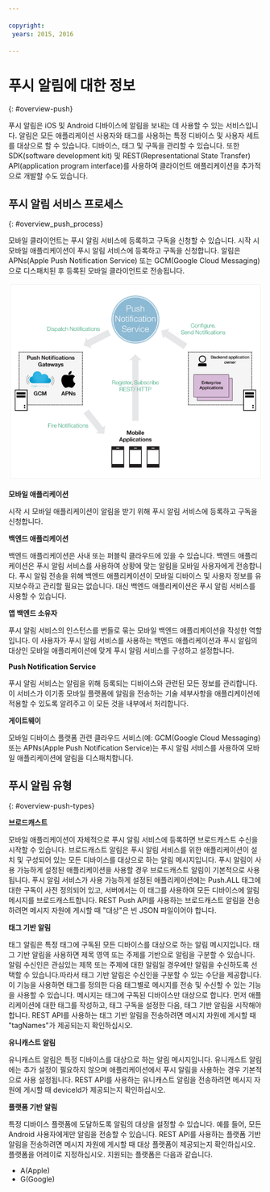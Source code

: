 ```yaml
---

copyright:
 years: 2015, 2016

---
```


# 푸시 알림에 대한 정보
{: #overview-push}

푸시 알림은 iOS 및 Android 디바이스에 알림을 보내는 데 사용할 수 있는 서비스입니다. 알림은 모든 애플리케이션 사용자와 태그를 사용하는 특정 디바이스 및 사용자 세트를 대상으로 할 수 있습니다. 디바이스, 태그 및 구독을 관리할 수 있습니다. 또한 SDK(software development kit) 및 REST(Representational State Transfer) API(application program interface)를 사용하여 클라이언트 애플리케이션을 추가적으로 개발할 수도 있습니다.   


## 푸시 알림 서비스 프로세스
{: #overview_push_process}

모바일 클라이언트는 푸시 알림 서비스에 등록하고 구독을 신청할 수 있습니다. 시작 시
모바일 애플리케이션이 푸시 알림 서비스에 등록하고 구독을 신청합니다. 알림은 APNs(Apple Push Notification Service) 또는 GCM(Google Cloud Messaging)으로 디스패치된 후 등록된 모바일 클라이언트로 전송됩니다.

![푸시 개요](images/overview.jpg)


**모바일 애플리케이션**

시작 시 모바일 애플리케이션이 알림을 받기 위해
푸시 알림 서비스에 등록하고 구독을 신청합니다. 

**백엔드 애플리케이션**

백엔드 애플리케이션은 사내 또는 퍼블릭 클라우드에 있을 수 있습니다. 백엔드 애플리케이션은 푸시 알림 서비스를 사용하여 상황에 맞는 알림을 모바일 사용자에게 전송합니다.
푸시 알림 전송을 위해 백엔드 애플리케이션이 모바일 디바이스 및 사용자 정보를 유지보수하고 관리할 필요는 없습니다.
대신 백엔드 애플리케이션은 푸시 알림 서비스를 사용할 수 있습니다. 

**앱 백엔드 소유자**

푸시 알림 서비스의 인스턴스를 번들로 묶는 모바일 백엔드 애플리케이션을 작성한 역할입니다.
이 사용자가 푸시 알림 서비스를 사용하는 백엔드 애플리케이션과 푸시 알림의 대상인 모바일 애플리케이션에 맞게
푸시 알림 서비스를 구성하고 설정합니다. 

**Push Notification Service**

푸시 알림 서비스는 알림을 위해 등록되는 디바이스와 관련된 모든 정보를 관리합니다. 이 서비스가 이기종 모바일 플랫폼에 알림을 전송하는 기술 세부사항을 애플리케이션에 적용할 수 있도록 알려주고 이 모든 것을 내부에서 처리합니다. 

**게이트웨이**

모바일 디바이스 플랫폼 관련 클라우드 서비스(예: GCM(Google Cloud Messaging) 또는 APNs(Apple Push Notification Service)는
푸시 알림 서비스를 사용하여 모바일 애플리케이션에 알림을 디스패치합니다. 

## 푸시 알림 유형
{: #overview-push-types}

**브로드캐스트**

모바일 애플리케이션이 자체적으로 푸시 알림 서비스에 등록하면 브로드캐스트 수신을 시작할 수 있습니다. 브로드캐스트 알림은 푸시 알림 서비스를 위한 애플리케이션이 설치 및 구성되어 있는 모든 디바이스를 대상으로 하는 알림 메시지입니다.
푸시 알림이 사용 가능하게 설정된 애플리케이션을 사용할 경우 브로드캐스트 알림이 기본적으로
사용됩니다. 푸시 알림 서비스가 사용 가능하게 설정된 애플리케이션에는 Push.ALL 태그에 대한 구독이 사전 정의되어 있고, 서버에서는 이 태그를 사용하여 모든 디바이스에 알림 메시지를 브로드캐스트합니다. REST Push API를 사용하는
브로드캐스트 알림을 전송하려면 메시지 자원에 게시할 때 "대상"은 빈 JSON 파일이어야 합니다. 

**태그 기반 알림**

태그 알림은 특정 태그에 구독된 모든 디바이스를 대상으로 하는 알림 메시지입니다. 태그 기반 알림을 사용하면 제목 영역 또는 주제를 기반으로 알림을
구분할 수 있습니다. 알림 수신인은 관심있는 제목 또는 주제에 대한 알림일 경우에만 알림을 수신하도록 선택할 수 있습니다.따라서 태그 기반 알림은 수신인을
구분할 수 있는 수단을 제공합니다. 이 기능을 사용하면 태그를 정의한 다음 태그별로 메시지를 전송 및 수신할 수 있는 기능을 사용할 수 있습니다. 메시지는 태그에 구독된 디바이스만
대상으로 합니다. 먼저 애플리케이션에 대한 태그를 작성하고, 태그 구독을 설정한 다음, 태그 기반 알림을 시작해야 합니다. REST API를 사용하는
태그 기반 알림을 전송하려면 메시지 자원에 게시할 때 "tagNames"가 제공되는지 확인하십시오. 

**유니캐스트 알림**

유니캐스트 알림은 특정 디바이스를 대상으로 하는 알림 메시지입니다. 유니캐스트 알림에는 추가 설정이 필요하지 않으며 애플리케이션에서 푸시 알림을 사용하는 경우 기본적으로 사용 설정됩니다. REST API를 사용하는 유니캐스트 알림을 전송하려면 메시지 자원에 게시할 때 deviceId가 제공되는지 확인하십시오. 

**플랫폼 기반 알림**

특정 디바이스 플랫폼에 도달하도록 알림의 대상을 설정할 수 있습니다. 예를 들어,
모든 Android 사용자에게만 알림을 전송할 수 있습니다. REST API를 사용하는 플랫폼 기반 알림을 전송하려면
메시지 자원에 게시할 때 대상 플랫폼이 제공되는지 확인하십시오. 플랫폼을 어레이로 지정하십시오. 지원되는 플랫폼은 다음과 같습니다. 
* A(Apple)
* G(Google)
